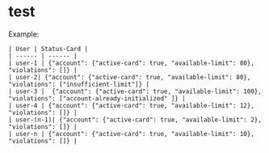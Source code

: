 # test

  Example:
  
	| User | Status-Card |
	| ------ | ------ |
	| user-1 | {"account": {"active-card": true, "available-limit": 80}, "violations": []} |
	| user-2| {"account": {"active-card": true, "available-limit": 80}, "violations": ["insufficient-limit"]} |
	| user-3 |  {"account": {"active-card": true, "available-limit": 100}, "violations": ["account-already-initialized" ]} |
	| user-4 | {"account": {"active-card": true, "available-limit": 12}, "violations": []} |
	| user-(n-1)| {"account": {"active-card": true, "available-limit": 2}, "violations": []} |
	| user-n | {"account": {"active-card": true, "available-limit": 10}, "violations": []} |
